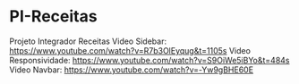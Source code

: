# PI-Receitas
Projeto Integrador Receitas
Video Sidebar: https://www.youtube.com/watch?v=R7b3OlEyqug&t=1105s
Video Responsividade: https://www.youtube.com/watch?v=S9OiWe5iBYo&t=484s
Video Navbar: https://www.youtube.com/watch?v=-Yw9gBHE60E

